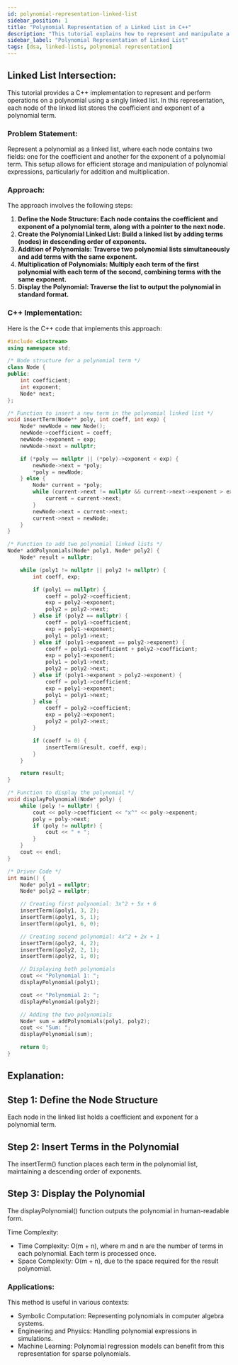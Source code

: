 ```yaml
---
id: polynomial-representation-linked-list
sidebar_position: 1
title: "Polynomial Representation of a Linked List in C++"
description: "This tutorial explains how to represent and manipulate a polynomial using a linked list in C++."
sidebar_label: "Polynomial Representation of Linked List"
tags: [dsa, linked-lists, polynomial representation]
---
```


## Linked List Intersection:

This tutorial provides a C++ implementation to represent and perform operations on a polynomial using a singly linked list. In this representation, each node of the linked list stores the coefficient and exponent of a polynomial term.

### Problem Statement:

Represent a polynomial as a linked list, where each node contains two fields: one for the coefficient and another for the exponent of a polynomial term. This setup allows for efficient storage and manipulation of polynomial expressions, particularly for addition and multiplication.

### Approach:

The approach involves the following steps:

1. **Define the Node Structure: Each node contains the coefficient and exponent of a polynomial term, along with a pointer to the next node.**
2. **Create the Polynomial Linked List: Build a linked list by adding terms (nodes) in descending order of exponents.**
3. **Addition of Polynomials: Traverse two polynomial lists simultaneously and add terms with the same exponent.**
4. **Multiplication of Polynomials: Multiply each term of the first polynomial with each term of the second, combining terms with the same exponent.**
5. **Display the Polynomial: Traverse the list to output the polynomial in standard format.**
   
### C++ Implementation:

Here is the C++ code that implements this approach:

```cpp
#include <iostream>
using namespace std;

/* Node structure for a polynomial term */
class Node {
public:
    int coefficient;
    int exponent;
    Node* next;
};

/* Function to insert a new term in the polynomial linked list */
void insertTerm(Node** poly, int coeff, int exp) {
    Node* newNode = new Node();
    newNode->coefficient = coeff;
    newNode->exponent = exp;
    newNode->next = nullptr;

    if (*poly == nullptr || (*poly)->exponent < exp) {
        newNode->next = *poly;
        *poly = newNode;
    } else {
        Node* current = *poly;
        while (current->next != nullptr && current->next->exponent > exp) {
            current = current->next;
        }
        newNode->next = current->next;
        current->next = newNode;
    }
}

/* Function to add two polynomial linked lists */
Node* addPolynomials(Node* poly1, Node* poly2) {
    Node* result = nullptr;

    while (poly1 != nullptr || poly2 != nullptr) {
        int coeff, exp;

        if (poly1 == nullptr) {
            coeff = poly2->coefficient;
            exp = poly2->exponent;
            poly2 = poly2->next;
        } else if (poly2 == nullptr) {
            coeff = poly1->coefficient;
            exp = poly1->exponent;
            poly1 = poly1->next;
        } else if (poly1->exponent == poly2->exponent) {
            coeff = poly1->coefficient + poly2->coefficient;
            exp = poly1->exponent;
            poly1 = poly1->next;
            poly2 = poly2->next;
        } else if (poly1->exponent > poly2->exponent) {
            coeff = poly1->coefficient;
            exp = poly1->exponent;
            poly1 = poly1->next;
        } else {
            coeff = poly2->coefficient;
            exp = poly2->exponent;
            poly2 = poly2->next;
        }

        if (coeff != 0) {
            insertTerm(&result, coeff, exp);
        }
    }

    return result;
}

/* Function to display the polynomial */
void displayPolynomial(Node* poly) {
    while (poly != nullptr) {
        cout << poly->coefficient << "x^" << poly->exponent;
        poly = poly->next;
        if (poly != nullptr) {
            cout << " + ";
        }
    }
    cout << endl;
}

/* Driver Code */
int main() {
    Node* poly1 = nullptr;
    Node* poly2 = nullptr;

    // Creating first polynomial: 3x^2 + 5x + 6
    insertTerm(&poly1, 3, 2);
    insertTerm(&poly1, 5, 1);
    insertTerm(&poly1, 6, 0);

    // Creating second polynomial: 4x^2 + 2x + 1
    insertTerm(&poly2, 4, 2);
    insertTerm(&poly2, 2, 1);
    insertTerm(&poly2, 1, 0);

    // Displaying both polynomials
    cout << "Polynomial 1: ";
    displayPolynomial(poly1);

    cout << "Polynomial 2: ";
    displayPolynomial(poly2);

    // Adding the two polynomials
    Node* sum = addPolynomials(poly1, poly2);
    cout << "Sum: ";
    displayPolynomial(sum);

    return 0;
}
```
## Explanation:

## Step 1: **Define the Node Structure**
Each node in the linked list holds a coefficient and exponent for a polynomial term.
## Step 2: **Insert Terms in the Polynomial**
The insertTerm() function places each term in the polynomial list, maintaining a descending order of exponents.
## Step 3: **Display the Polynomial**
The displayPolynomial() function outputs the polynomial in human-readable form.

Time Complexity:

- Time Complexity: O(m + n), where m and n are the number of terms in each polynomial. Each term is processed once.
- Space Complexity: O(m + n), due to the space required for the result polynomial.
  
### Applications:
This method is useful in various contexts:

- Symbolic Computation: Representing polynomials in computer algebra systems.
- Engineering and Physics: Handling polynomial expressions in simulations.
- Machine Learning: Polynomial regression models can benefit from this representation for sparse polynomials.
